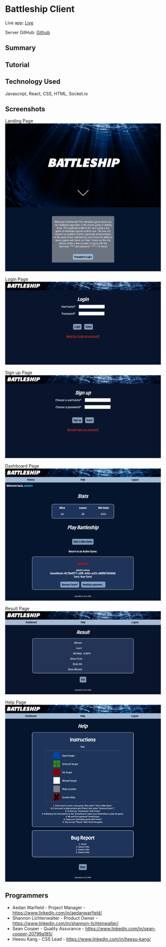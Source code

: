 # Battleship Client

Live app: [Live](https://capstone3-battleship.now.sh/)

Server GitHub: [Github](https://github.com/thinkful-ei-heron/Group1-Capstone3-Server)

## Summary

## Tutorial

## Technology Used

Javascript, React, CSS, HTML, Socket.io

## Screenshots

Landing Page
![landing](./Screenshot/landingpage.png)

Login Page
![login](./Screenshot/login.png)

Sign up Page
![signup](./Screenshot/signup.png)

Dashboard Page
![dashboard](./Screenshot/dashboard.png)

Result Page
![result](./Screenshot/result.png)

Help Page
![Help](./Screenshot/help.png)

## Programmers

- Aedan Warfield - Project Manager - https://www.linkedin.com/in/aedanwarfield/
- Shannon Lichtenwalter - Product Owner - https://www.linkedin.com/in/shannon-lichtenwalter/
- Sean Cooper - Quality Assurance - https://www.linkedin.com/in/sean-cooper-20799a185/
- Heesu Kang - CSS Lead - https://www.linkedin.com/in/heesu-kang/
